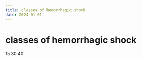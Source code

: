 ```yaml
---
title: classes of hemorrhagic shock
date: 2024-01-01
---
```

# classes of hemorrhagic shock

15 30 40
